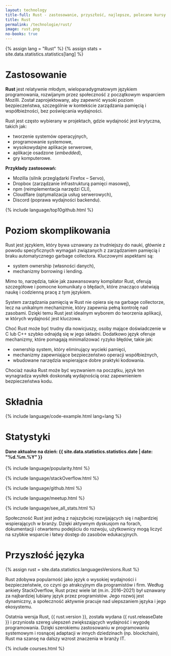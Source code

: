 ```yaml
---
layout: technology
title-full: Rust - zastosowanie, przyszłość, najlepsze, polecane kursy
title: Rust
permalink: /technologie/rust/
image: rust.png
no-books: true
---
```


{% assign lang = "Rust" %}
{% assign stats = site.data.statistics.statistics[lang] %}

# Zastosowanie

**Rust** jest relatywnie młodym, wieloparadygmatowym językiem programowania, rozwijanym przez społeczność z początkowym wsparciem Mozilli. Został zaprojektowany, aby zapewnić wysoki poziom bezpieczeństwa, szczególnie w kontekście zarządzania pamięcią i współbieżności, bez poświęcania wydajności.

Rust jest często wybierany w projektach, gdzie wydajność jest krytyczna, takich jak:
- tworzenie systemów operacyjnych,
- programowanie systemowe,
- wysokowydajne aplikacje serwerowe,
- aplikacje osadzone (*embedded*),
- gry komputerowe.

**Przykłady zastosowań:**
- Mozilla (silnik przeglądarki Firefox – Servo),
- Dropbox (zarządzanie infrastrukturą pamięci masowej),
- npm (reimplementacja narzędzi CLI),
- Cloudflare (optymalizacja usług serwerowych),
- Discord (poprawa wydajności backendu).


{% include language/top10github.html %}

# Poziom skomplikowania

Rust jest językiem, który bywa uznawany za trudniejszy do nauki, głównie z powodu specyficznych wymagań związanych z zarządzaniem pamięcią i braku automatycznego garbage collectora. Kluczowymi aspektami są:
- system ownership (własności danych),
- mechanizmy borrowing i lending.

Mimo to, narzędzia, takie jak zaawansowany kompilator Rust, oferują szczegółowe i pomocne komunikaty o błędach, które znacząco ułatwiają naukę i codzienną pracę z tym językiem.

System zarządzania pamięcią w Rust nie opiera się na garbage collectorze, lecz na unikalnym mechanizmie, który zapewnia pełną kontrolę nad zasobami. Dzięki temu Rust jest idealnym wyborem do tworzenia aplikacji, w których wydajność jest kluczowa.

Choć Rust może być trudny dla nowicjuszy, osoby mające doświadczenie w C lub C++ szybko odnajdą się w jego składni. Dodatkowo język oferuje mechanizmy, które pomagają minimalizować ryzyko błędów, takie jak:

- ownership system, który eliminujący wycieki pamięci,
- mechanizmy zapewniające bezpieczeństwo operacji współbieżnych,
- wbudowane narzędzia wspierające dobre praktyki kodowania.

Chociaż nauka Rust może być wyzwaniem na początku, język ten wynagradza wysiłek doskonałą wydajnością oraz zapewnieniem bezpieczeństwa kodu.

# Składnia

{% include language/code-example.html lang=lang %}

# Statystyki

<h4>Dane aktualne na dzień: {{ site.data.statistics.statistics.date | date: "%d.%m.%Y" }}</h4>

{% include language/popularity.html %}

{% include language/stackOverflow.html %}

{% include language/github.html %}

{% include language/meetup.html %}

{% include language/see_all_stats.html %}

Społeczność Rust jest jedną z najszybciej rozwijających się i najbardziej wspierających w branży. Dzięki aktywnym dyskusjom na forach, dokumentacji i otwartemu podejściu do rozwoju, użytkownicy mogą liczyć na szybkie wsparcie i łatwy dostęp do zasobów edukacyjnych.

# Przyszłość języka

{% assign rust = site.data.statistics.languagesVersions.Rust %}

Rust zdobywa popularność jako język o wysokiej wydajności i bezpieczeństwie, co czyni go atrakcyjnym dla programistów i firm. Według ankiety StackOverflow, Rust przez wiele lat (m.in. 2016–2021) był uznawany za najbardziej lubiany język przez programistów. Jego rozwój jest dynamiczny, a społeczność aktywnie pracuje nad ulepszaniem języka i jego ekosystemu.

Ostatnia wersja Rust, {{ rust.version }}, została wydana {{ rust.releaseDate }} i przyniosła szereg ulepszeń zwiększających wydajność i wygodę programowania. Dzięki szerokiemu zastosowaniu w programowaniu systemowym i rosnącej adaptacji w innych dziedzinach (np. blockchain), Rust ma szansę na dalszy wzrost znaczenia w branży IT.

{% include courses.html %}
